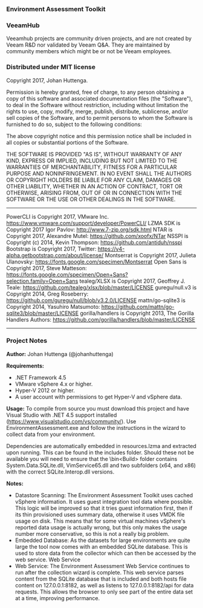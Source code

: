 ### Environment Assessment Toolkit

### VeeamHub

Veeamhub projects are community driven projects, and are not created by Veeam R&D nor validated by Veeam Q&A. They are maintained by community members which might be or not be Veeam employees.

### Distributed under MIT license

Copyright 2017, Johan Huttenga.

Permission is hereby granted, free of charge, to any person obtaining a copy of this software and associated documentation files (the "Software"), to deal in the Software without restriction, including without limitation the rights to use, copy, modify, merge, publish, distribute, sublicense, and/or sell copies of the Software, and to permit persons to whom the Software is furnished to do so, subject to the following conditions:  

The above copyright notice and this permission notice shall be included in all copies or substantial portions of the Software.  

THE SOFTWARE IS PROVIDED "AS IS", WITHOUT WARRANTY OF ANY KIND, EXPRESS OR IMPLIED, INCLUDING BUT NOT LIMITED TO THE WARRANTIES OF MERCHANTABILITY, FITNESS FOR A PARTICULAR PURPOSE AND NONINFRINGEMENT. IN NO EVENT SHALL THE AUTHORS OR COPYRIGHT HOLDERS BE LIABLE FOR ANY CLAIM, DAMAGES OR OTHER LIABILITY, WHETHER IN AN ACTION OF CONTRACT, TORT OR OTHERWISE, ARISING FROM, OUT OF OR IN CONNECTION WITH THE SOFTWARE OR THE USE OR OTHER DEALINGS IN THE SOFTWARE.

---

PowerCLI is Copyright 2017, VMware Inc. https://www.vmware.com/support/developer/PowerCLI/
LZMA SDK is Copyright 2017 Igor Pavlov: http://www.7-zip.org/sdk.html
NTAR is Copyright 2017, Alexandre Mutel: https://github.com/xoofx/NTar
NSSPI is Copyright (c) 2014, Kevin Thompson: https://github.com/antiduh/nsspi
Bootstrap is Copyright 2017, Twitter: https://v4-alpha.getbootstrap.com/about/license/
Montserrat is Copyright 2017, Julieta Ulanovsky: https://fonts.google.com/specimen/Montserrat
Open Sans is Copyright 2017, Steve Matteson: https://fonts.google.com/specimen/Open+Sans?selection.family=Open+Sans
tealeg/XLSX is Copyright 2017, Geoffrey J. Teale: https://github.com/tealeg/xlsx/blob/master/LICENSE
guregu/null.v3 is Copyright 2014, Greg Roseberry: https://github.com/guregu/null/blob/v3.2.0/LICENSE
mattn/go-sqlite3 is Copyright 2014, Yasuhiro Matsumoto: https://github.com/mattn/go-sqlite3/blob/master/LICENSE
gorilla/handlers is Copyright 2013, The Gorilla Handlers Authors: https://github.com/gorilla/handlers/blob/master/LICENSE

---

### Project Notes

**Author:** Johan Huttenga (@johanhuttenga)

**Requirements:**
- .NET Framework 4.5
- VMware vSphere 4.x or higher.
- Hyper-V 2012 or higher.
- A user account with permissions to get Hyper-V and vSphere data.

**Usage:**
To compile from source you must download this project and have Visual Studio with .NET 4.5 support installed (https://www.visualstudio.com/vs/community/). Use EnvironmentAssessment.exe and follow the instructions in the wizard to collect data from your environment.

Dependencies are automatically embedded in resources.lzma and extracted upon running. This can be found in the includes folder. Should these not be available you will need to ensure that the \bin\<Build> folder contains System.Data.SQLite.dll, VimService65.dll and two subfolders (x64, and x86) with the correct SQLite.Interop.dll versions.

**Notes:**
- Datastore Scanning: The Environment Assessment Toolkit uses cached vSphere information. It uses guest integration tool data where possible. This logic will be improved so that it tries guest information first, then if its thin provisioned uses summary data, otherwise it uses VMDK file usage on disk. This means that for some virtual machines vSphere's reported data usage is actually wrong, but this only makes the usage number more conservative, so this is not a really big problem.
- Embedded Database: As the datasets for large environments are quite large the tool now comes with an embedded SQLite database. This is used to store data from the collector which can then be accessed by the web service.
Web Service
- Web Service: The Environment Assessment Web Service continues to run after the collection wizard is complete. This web service parses content from the SQLite database that is included and both hosts file content on 127.0.0.1:8182, as well as listens to 127.0.0.1:8182/api for data requests. This allows the browser to only see part of the entire data set at a time, improving performance.
